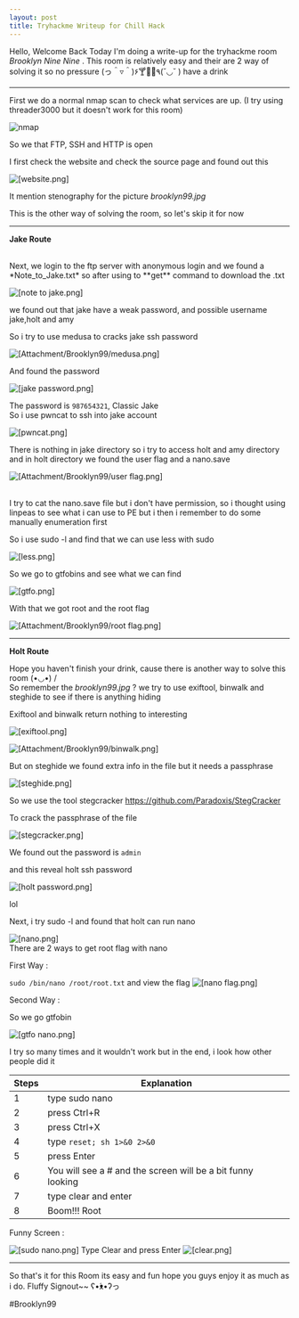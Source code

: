 ```yaml
---
layout: post
title: Tryhackme Writeup for Chill Hack
---
```


Hello, Welcome Back Today I'm doing a write-up for the tryhackme room *Brooklyn Nine Nine* . This room is relatively easy and their are 2 way of solving it
so no pressure (っ＾▿＾)۶🍸🌟🍺٩(˘◡˘ ) have a drink

-------------------------------------------------------------------------------------------------------------------------------

First we do a normal nmap scan to check what services are up. (I try using threader3000 but it doesn't work for this room)


![nmap](https://github.com/CoolGuyWithTech/coolguywithtech.github.io/blob/master/_posts/Attachment/Brooklyn99/nmap.png)

So we that FTP, SSH and HTTP is open
<br>

I first check the website and check the source page and found out this 

![[website.png]](https://github.com/CoolGuyWithTech/coolguywithtech.github.io/blob/master/_posts/Attachment/Brooklyn99/website.png)

It mention stenography for the picture *brooklyn99.jpg*

This is the other way of solving the room, so let's skip it for now

-------------------------------------------------------------------------------------------------------------------------------
**Jake Route**

<br>
Next, we login to the ftp server with anonymous login and we found a *Note_to_Jake.txt* so after using to **get** command to download the .txt 


![[note to jake.png]](https://github.com/CoolGuyWithTech/coolguywithtech.github.io/blob/master/_posts/Attachment/Brooklyn99/note%20to%20jake.png)

we found out that jake have a weak password, and possible username jake,holt and amy

So i try to use medusa to cracks jake ssh password

![[Attachment/Brooklyn99/medusa.png]](https://github.com/CoolGuyWithTech/coolguywithtech.github.io/blob/master/_posts/Attachment/Brooklyn99/medusa.png)

And found the password

![[jake password.png]](https://github.com/CoolGuyWithTech/coolguywithtech.github.io/blob/master/_posts/Attachment/Brooklyn99/jake%20password.png)

The password is `987654321`, Classic Jake
<br>
So i use pwncat to ssh into jake account 

![[pwncat.png]](https://github.com/CoolGuyWithTech/coolguywithtech.github.io/blob/master/_posts/Attachment/Brooklyn99/pwncat.png)

There is nothing in jake directory so i try to access holt and amy directory and in holt directory we found the user flag and a nano.save

![[Attachment/Brooklyn99/user flag.png]](https://github.com/CoolGuyWithTech/coolguywithtech.github.io/blob/master/_posts/Attachment/Brooklyn99/user%20flag.png)

<br>
I try to cat the nano.save file but i don't have permission, so i thought using linpeas to see what i can use to PE but i then i remember to do some manually enumeration first

So i use sudo -l and find that we can use less with sudo 

![[less.png]](https://github.com/CoolGuyWithTech/coolguywithtech.github.io/blob/master/_posts/Attachment/Brooklyn99/less.png)

So we go to gtfobins and see what we can find

![[gtfo.png]](https://github.com/CoolGuyWithTech/coolguywithtech.github.io/blob/master/_posts/Attachment/Brooklyn99/gtfo.png)

With that we got root and the root flag

![[Attachment/Brooklyn99/root flag.png]](https://github.com/CoolGuyWithTech/coolguywithtech.github.io/blob/master/_posts/Attachment/Brooklyn99/root%20flag.png)

-------------------------------------------------------------------------------------------------------------------------------
**Holt Route**

Hope you haven't finish your drink, cause there is another way to solve this room  (•◡•) /
<br>
So remember the *brooklyn99.jpg* ? we try to use exiftool, binwalk and steghide to see if there is anything hiding

Exiftool and binwalk return nothing to interesting

![[exiftool.png]](https://github.com/CoolGuyWithTech/coolguywithtech.github.io/blob/master/_posts/Attachment/Brooklyn99/exiftool.png)

![[Attachment/Brooklyn99/binwalk.png]](https://github.com/CoolGuyWithTech/coolguywithtech.github.io/blob/master/_posts/Attachment/Brooklyn99/binwalk.png)

But on steghide we found extra info in the file but it needs a passphrase

![[steghide.png]](https://github.com/CoolGuyWithTech/coolguywithtech.github.io/blob/master/_posts/Attachment/Brooklyn99/steghide.png)

So we use the tool stegcracker
https://github.com/Paradoxis/StegCracker

To crack the passphrase of the file

![[stegcracker.png]](https://github.com/CoolGuyWithTech/coolguywithtech.github.io/blob/master/_posts/Attachment/Brooklyn99/stegcracker.png)

We found out the password is `admin`

and this reveal holt ssh password

![[holt password.png]](https://github.com/CoolGuyWithTech/coolguywithtech.github.io/blob/master/_posts/Attachment/Brooklyn99/holt%20password.png)

lol

Next, i try sudo -l and found that holt can run nano

![[nano.png]](https://github.com/CoolGuyWithTech/coolguywithtech.github.io/blob/master/_posts/Attachment/Brooklyn99/nano.png)
<br>
There are 2 ways to get root flag with nano

First Way :

`sudo /bin/nano /root/root.txt` and view the flag
![[nano flag.png]](https://github.com/CoolGuyWithTech/coolguywithtech.github.io/blob/master/_posts/Attachment/Brooklyn99/nano%20flag.png)

Second Way :

So we go gtfobin

![[gtfo nano.png]](https://github.com/CoolGuyWithTech/coolguywithtech.github.io/blob/master/_posts/Attachment/Brooklyn99/gtfo%20nano.png)

I try so many times and it wouldn't work but in the end, i look how other people did it  

| Steps | Explanation                                                 |
| ----- | ----------------------------------------------------------- |
| 1     | type sudo nano                                              |
| 2     | press Ctrl+R                                                |
| 3     | press Ctrl+X                                                |
| 4     | type `reset; sh 1>&0 2>&0`                                  |
| 5     | press Enter                                                 |
| 6     | You will see a # and the screen will be a bit funny looking | 
| 7     | type clear and enter                                        |
| 8     | Boom!!! Root                                                |

Funny Screen : 

![[sudo nano.png]](https://github.com/CoolGuyWithTech/coolguywithtech.github.io/blob/master/_posts/Attachment/Brooklyn99/sudo%20nano.png)
Type Clear and press Enter
![[clear.png]](https://github.com/CoolGuyWithTech/coolguywithtech.github.io/blob/master/_posts/Attachment/Brooklyn99/clear.png)



-------------------------------------------------------------------------------------------------------------------------------
So that's it for this Room its easy and fun hope you guys enjoy it as much as i do. Fluffy Signout~~ ʕ•́ᴥ•̀ʔっ

#Brooklyn99
